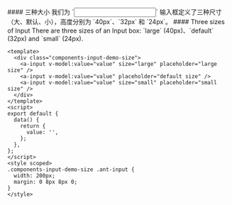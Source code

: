 <cn>
#### 三种大小
我们为 `<Input />` 输入框定义了三种尺寸（大、默认、小），高度分别为 `40px`、`32px` 和 `24px`。
</cn>

<us>
#### Three sizes of Input
There are three sizes of an Input box: `large` (40px)、`default` (32px) and `small` (24px).
</us>

```vue
<template>
  <div class="components-input-demo-size">
    <a-input v-model:value="value" size="large" placeholder="large size" />
    <a-input v-model:value="value" placeholder="default size" />
    <a-input v-model:value="value" size="small" placeholder="small size" />
  </div>
</template>
<script>
export default {
  data() {
    return {
      value: '',
    };
  },
};
</script>
<style scoped>
.components-input-demo-size .ant-input {
  width: 200px;
  margin: 0 8px 8px 0;
}
</style>
```
